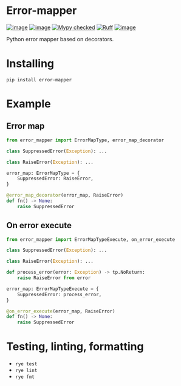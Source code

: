# Error-mapper

[![image](https://img.shields.io/pypi/v/error-mapper.svg)](https://pypi.python.org/pypi/error-mapper)
[![image](https://img.shields.io/pypi/l/error-mapper.svg)](https://github.com/likeinlife/error-mapper/blob/main/LICENSE)
<a href="http://mypy-lang.org/" target="_blank"><img src="https://img.shields.io/badge/mypy-checked-1F5082.svg" alt="Mypy checked"></a>
[![Ruff](https://img.shields.io/endpoint?url=https://raw.githubusercontent.com/astral-sh/ruff/main/assets/badge/v2.json)](https://github.com/astral-sh/ruff)
[![image](https://img.shields.io/pypi/pyversions/error-mapper.svg)](https://pypi.python.org/pypi/error-mapper)

Python error mapper based on decorators.

# Installing

`pip install error-mapper`

# Example

## Error map

```python
from error_mapper import ErrorMapType, error_map_decorator

class SuppressedError(Exception): ...

class RaiseError(Exception): ...

error_map: ErrorMapType = {
    SuppressedError: RaiseError,
}

@error_map_decorator(error_map, RaiseError)
def fn() -> None:
    raise SuppressedError
```

## On error execute

```python
from error_mapper import ErrorMapTypeExecute, on_error_execute

class SuppressedError(Exception): ...

class RaiseError(Exception): ...

def process_error(error: Exception) -> tp.NoReturn:
    raise RaiseError from error

error_map: ErrorMapTypeExecute = {
    SuppressedError: process_error,
}

@on_error_execute(error_map, RaiseError)
def fn() -> None:
    raise SuppressedError
```

# Testing, linting, formatting

- `rye test`
- `rye lint`
- `rye fmt`